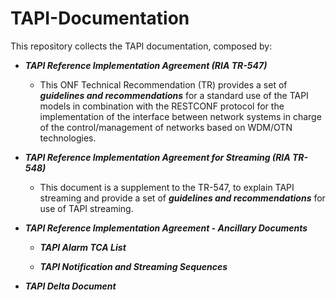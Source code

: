# TAPI-Documentation

This repository collects the TAPI documentation, composed by:

- **_TAPI Reference Implementation Agreement (RIA TR-547)_**
  
  - This ONF Technical Recommendation (TR) provides a set of ***guidelines and recommendations*** for a standard use of the TAPI models in combination with the RESTCONF protocol for the implementation of the interface between network systems in charge of the control/management of networks based on WDM/OTN technologies.

- **_TAPI Reference Implementation Agreement for Streaming (RIA TR-548)_**
  
  - This document is a supplement to the TR-547, to explain TAPI streaming and provide a set of ***guidelines and recommendations*** for use of TAPI streaming.

- **_TAPI Reference Implementation Agreement - Ancillary Documents_**

  - **_TAPI Alarm TCA List_** 

  - **_TAPI Notification and Streaming Sequences_** 

- **_TAPI Delta Document_**

